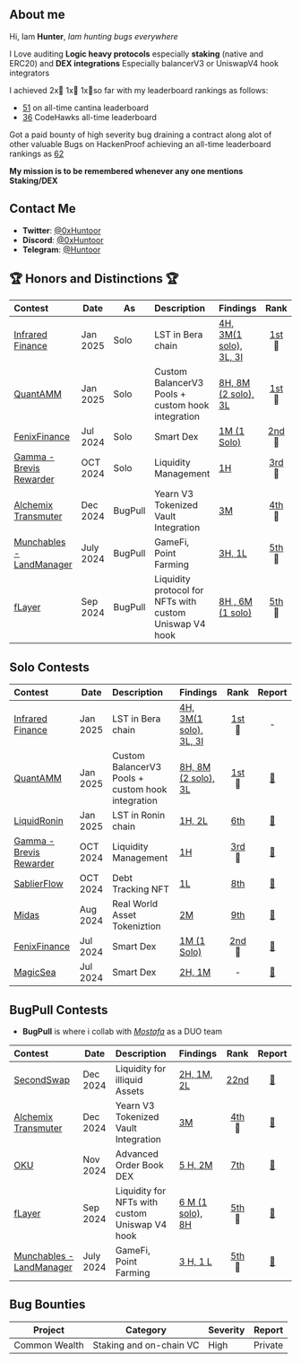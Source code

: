 ## About me
Hi, Iam **Hunter**, _Iam hunting bugs everywhere_

I Love auditing **Logic heavy protocols** especially **staking** (native and ERC20) and **DEX integrations** Especially balancerV3 or UniswapV4 hook integrators

I achieved 2x🥇 1x🥈 1x🥉so far with my leaderboard rankings as follows:
- [51](https://cantina.xyz/u/IlIlHunterlIlI) on all-time cantina leaderboard
- [36](https://profiles.cyfrin.io/u/0xhuntoor) CodeHawks all-time leaderboard

Got a paid bounty of high severity bug draining a contract along alot of other valuable Bugs on HackenProof achieving an all-time leaderboard rankings as [62](https://hackenproof.com/hackers/0xhuntoor)

**My mission is to be remembered whenever any one mentions Staking/DEX** 
## Contact Me

- **Twitter**: [@0xHuntoor](https://x.com/0xHuntoor)
- **Discord**: [@0xHuntoor](https://discord.com/users/715472416675070033)
- **Telegram**: [@Huntoor](http://t.me/Huntoor)

## 🏆 Honors and Distinctions 🏆

| Contest                                                                                                                  | Date      | As      | Description                                             | Findings                                                                                             |                                                          Rank                                                           |                                                   Report                                                    |
| :----------------------------------------------------------------------------------------------------------------------- | --------- | ------- | :------------------------------------------------------ | :--------------------------------------------------------------------------------------------------- | :---------------------------------------------------------------------------------------------------------------------: | :---------------------------------------------------------------------------------------------------------: |
| [Infrared Finance](https://cantina.xyz/competitions/ac5f64e6-3bf2-4269-bbb0-4bcd70425a1d)                                | Jan 2025  | Solo    | LST in Bera chain                                       | [4H, 3M(1 solo), 3L, 3I](https://github.com/0xhuntoor/audits/blob/main/Contests/2025-01-infrared.md) |             [1st](https://cantina.xyz/competitions/ac5f64e6-3bf2-4269-bbb0-4bcd70425a1d/leaderboard)<br>🥇              |                                                      -                                                      |
| [QuantAMM](https://codehawks.cyfrin.io/c/2024-12-quantamm)                                                               | Jan 2025  | Solo    | Custom BalancerV3 Pools + custom hook integration       | [8H, 8M (2 solo), 3L](https://github.com/0xhuntoor/audits/blob/main/Contests/2025-01-QuantAmm.md)    | [1st](https://codehawks.cyfrin.io/c/2024-12-quantamm/results?lt=contest&page=1&sc=reward&sj=reward&t=leaderboard)<br>🥇 | [📄](https://codehawks.cyfrin.io/c/2024-12-quantamm/results?lt=contest&page=1&sc=reward&sj=reward&t=report) |
| [FenixFinance](https://app.hats.finance/audit-competitions/fenix-0x9d7765a7ebd5b6322a30797a44a5428531970d3d/leaderboard) | Jul 2024  | Solo    | Smart Dex                                               | [1M (1 Solo)](https://github.com/0xhuntoor/audits/blob/main/Contests/2024-07-Fenix.md)               |  [2nd](https://app.hats.finance/audit-competitions/fenix-0x9d7765a7ebd5b6322a30797a44a5428531970d3d/leaderboard)<br>🥈  |       [📄](https://github.com/hats-finance/Fenix--0x9d7765a7ebd5b6322a30797a44a5428531970d3d/issues)        |
| [Gamma - Brevis Rewarder](https://audits.sherlock.xyz/contests/496)                                                      | OCT 2024  | Solo    | Liquidity Management                                    | [1H](https://github.com/0xhuntoor/audits/blob/main/Contests/2024-10-Gamma.md)                        |                            [3rd](https://audits.sherlock.xyz/contests/496/leaderboard)<br>🥉                            |                            [📄](https://audits.sherlock.xyz/contests/496/report)                            |
| [Alchemix Transmuter](https://codehawks.cyfrin.io/c/2024-12-alchemix)                                                    | Dec 2024  | BugPull | Yearn V3 Tokenized Vault Integration                    | [3M](https://github.com/bugpull/audits/blob/main/Contests/2024-12-alchemix.md)                       | [4th](https://codehawks.cyfrin.io/c/2024-12-alchemix/results?lt=contest&page=1&sc=reward&sj=reward&t=leaderboard)<br>🏅 | [📄](https://codehawks.cyfrin.io/c/2024-12-alchemix/results?lt=contest&page=1&sc=reward&sj=reward&t=report) |
| [Munchables - LandManager](https://code4rena.com/audits/2024-07-munchables)                                              | July 2024 | BugPull | GameFi, Point Farming                                   | [3H, 1L](https://github.com/bugpull/audits/blob/main/Contests/2024-07-munchables.md)                 |                              [5th](https://code4rena.com/audits/2024-07-munchables)<br>🏅                               |                           [📄](https://code4rena.com/reports/2024-07-munchables)                            |
| [fLayer](https://audits.sherlock.xyz/contests/468?filter=results)                                                        | Sep 2024  | BugPull | Liquidity protocol for NFTs with custom Uniswap V4 hook | [8H , 6M (1 solo)](https://github.com/bugpull/audits/blob/main/Contests/2024-08-flayer.md)           |                            [5th](https://audits.sherlock.xyz/contests/468/leaderboard)<br>🏅                            |                            [📄](https://audits.sherlock.xyz/contests/468/report)                            |
## Solo Contests

| Contest                                                                                                                  | Date     | Description                  | Findings                                                                                              |                                                         Rank                                                          |                                                    Report                                                     |
| :----------------------------------------------------------------------------------------------------------------------- | -------- | :--------------------------- | :---------------------------------------------------------------------------------------------------- | :-------------------------------------------------------------------------------------------------------------------: | :-----------------------------------------------------------------------------------------------------------: |
| [Infrared Finance](https://cantina.xyz/competitions/ac5f64e6-3bf2-4269-bbb0-4bcd70425a1d)                                | Jan 2025  | LST in Bera chain                                       | [4H, 3M(1 solo), 3L, 3I](https://github.com/0xhuntoor/audits/blob/main/Contests/2025-01-infrared.md) |             [1st](https://cantina.xyz/competitions/ac5f64e6-3bf2-4269-bbb0-4bcd70425a1d/leaderboard)<br>🥇              |                                                      -                                                      |
| [QuantAMM](https://codehawks.cyfrin.io/c/2024-12-quantamm)                                                               | Jan 2025  | Custom BalancerV3 Pools + custom hook integration       | [8H, 8M (2 solo), 3L](https://github.com/0xhuntoor/audits/blob/main/Contests/2025-01-QuantAmm.md)     | [1st](https://codehawks.cyfrin.io/c/2024-12-quantamm/results?lt=contest&page=1&sc=reward&sj=reward&t=leaderboard)<br>🥇 | [📄](https://codehawks.cyfrin.io/c/2024-12-quantamm/results?lt=contest&page=1&sc=reward&sj=reward&t=report) |
| [LiquidRonin](https://code4rena.com/audits/2025-01-liquid-ron)                                                           | Jan 2025 | LST in Ronin chain        | [1H, 2L](https://github.com/0xhuntoor/audits/blob/main/Contests/2025-01-LiquidRon.md)                 |                                [6th](https://code4rena.com/audits/2025-01-liquid-ron)                                 |                            [📄](https://code4rena.com/reports/2025-01-liquid-ron)                             |
| [Gamma - Brevis Rewarder](https://audits.sherlock.xyz/contests/496)                                                      | OCT 2024 | Liquidity Management         | [1H](https://github.com/0xhuntoor/audits/blob/main/Contests/2024-10-Gamma.md)                         |                           [3rd](https://audits.sherlock.xyz/contests/496/leaderboard)<br>🥉                           |                             [📄](https://audits.sherlock.xyz/contests/496/report)                             |
| [SablierFlow](https://codehawks.cyfrin.io/c/2024-10-sablier)                                                             | OCT 2024 | Debt Tracking NFT            | [1L](https://github.com/0xhuntoor/audits/blob/main/Contests/2024-10-SablierFlow.md)                   |  [8th](https://codehawks.cyfrin.io/c/2024-10-sablier/results?2=&lt=contest&sc=reward&sj=reward&page=2&t=leaderboard)  | [📄](https://codehawks.cyfrin.io/c/2024-10-sablier/results?2=&lt=contest&sc=reward&sj=reward&page=2&t=report) |
| [Midas](https://audits.sherlock.xyz/contests/495?filter=questions)                                                       | Aug 2024 | Real World Asset Tokeniztion | [2M](https://github.com/0xhuntoor/audits/blob/main/Contests/2024-08-Midas.md)                         |                              [9th](https://audits.sherlock.xyz/contests/495/leaderboard)                              |                             [📄](https://audits.sherlock.xyz/contests/495/report)                             |
| [FenixFinance](https://app.hats.finance/audit-competitions/fenix-0x9d7765a7ebd5b6322a30797a44a5428531970d3d/leaderboard) | Jul 2024 | Smart Dex                    | [1M (1 Solo)](https://github.com/0xhuntoor/audits/blob/main/Contests/2024-07-Fenix.md)                | [2nd](https://app.hats.finance/audit-competitions/fenix-0x9d7765a7ebd5b6322a30797a44a5428531970d3d/leaderboard)<br>🥈 |        [📄](https://github.com/hats-finance/Fenix--0x9d7765a7ebd5b6322a30797a44a5428531970d3d/issues)         |
| [MagicSea](https://audits.sherlock.xyz/contests/437?filter=questions)                                                    | Jul 2024 | Smart Dex                    | [2H, 1M](https://github.com/0xhuntoor/audits/blob/main/Contests/2024-07-MagicSea.md)                  |                                                           -                                                           |                             [📄](https://audits.sherlock.xyz/contests/437/report)                             |


## BugPull Contests

- **BugPull** is where i collab with [_Mostafa_](https://github.com/rzizah) as a DUO team

| Contest                                                                     | Date      | Description                                             | Findings                                                                                   |                                                          Rank                                                           |                                                   Report                                                    |
| :-------------------------------------------------------------------------- | --------- | :------------------------------------------------------ | :----------------------------------------------------------------------------------------- | :---------------------------------------------------------------------------------------------------------------------: | :---------------------------------------------------------------------------------------------------------: |
| [SecondSwap](https://code4rena.com/audits/2024-12-secondswap)                            | Dec 2024  | Liquidity for illiquid Assets                                   | [2H, 1M, 2L](https://github.com/bugpull/audits/blob/main/Contests/2024-12-secondswap.md)              |                               [22nd](https://code4rena.com/audits/2024-12-secondswap)                               |                            [📄](https://code4rena.com/reports/2024-12-secondswap)                            |
| [Alchemix Transmuter](https://codehawks.cyfrin.io/c/2024-12-alchemix)       | Dec 2024  | Yearn V3 Tokenized Vault Integration                    | [3M](https://github.com/bugpull/audits/blob/main/Contests/2024-12-alchemix.md)             | [4th](https://codehawks.cyfrin.io/c/2024-12-alchemix/results?lt=contest&page=1&sc=reward&sj=reward&t=leaderboard)<br>🏅 | [📄](https://codehawks.cyfrin.io/c/2024-12-alchemix/results?lt=contest&page=1&sc=reward&sj=reward&t=report) |
| [OKU](https://audits.sherlock.xyz/contests/641)                             | Nov 2024  | Advanced Order Book DEX                                 | [5 H, 2M ](https://github.com/bugpull/audits/blob/main/Contests/2024-12-OKU.md)            |                               [7th](https://audits.sherlock.xyz/contests/641/leaderboard)                               |                            [📄](https://audits.sherlock.xyz/contests/641/report)                            |
| [fLayer](https://audits.sherlock.xyz/contests/468?filter=results)           | Sep 2024  | Liquidity for NFTs with custom Uniswap V4 hook | [6 M (1 solo), 8H](https://github.com/bugpull/audits/blob/main/Contests/2024-08-flayer.md) |                            [5th](https://audits.sherlock.xyz/contests/468/leaderboard)<br>🏅                            |                            [📄](https://audits.sherlock.xyz/contests/468/report)                            |
| [Munchables - LandManager](https://code4rena.com/audits/2024-07-munchables) | July 2024 | GameFi, Point Farming                                   | [3 H, 1 L](https://github.com/bugpull/audits/blob/main/Contests/2024-07-munchables.md)     |                              [5th](https://code4rena.com/audits/2024-07-munchables)<br>🏅                               |                           [📄](https://code4rena.com/reports/2024-07-munchables)                            |

## Bug Bounties

| Project    |Category|Severity| Report |
|------------|---------|---------|---------|
|Common Wealth|Staking and on-chain VC |High|Private  |
